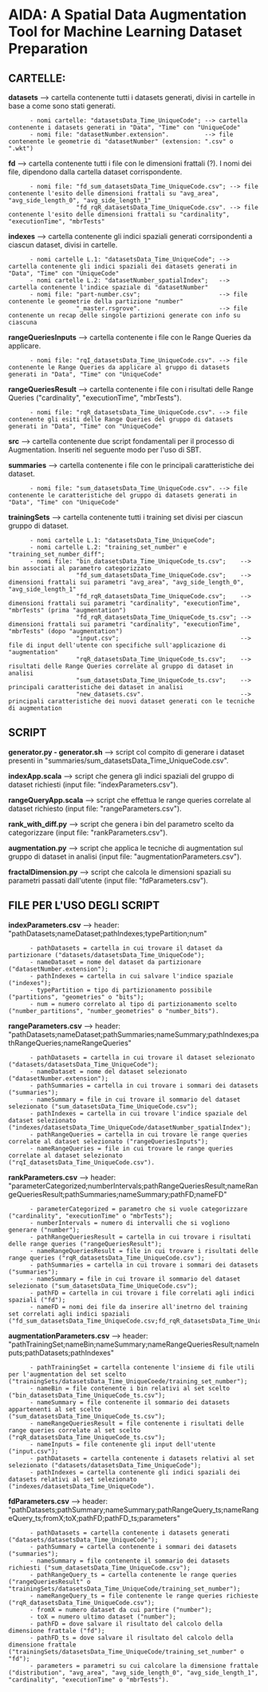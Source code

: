# AIDA: A Spatial Data Augmentation Tool for Machine Learning Dataset Preparation

## CARTELLE:
**datasets** --> cartella contenente tutti i datasets generati, divisi in cartelle in base a come sono stati generati.

          - nomi cartelle: "datasetsData_Time_UniqueCode"; --> cartella contenente i datasets generati in "Data", "Time" con "UniqueCode"
          - nomi file: "datasetNumber.extension".          --> file contenente le geometrie di "datasetNumber" (extension: ".csv" o ".wkt")

**fd** --> cartella contenente tutti i file con le dimensioni frattali (?). I nomi dei file, dipendono dalla cartella dataset corrispondente.

          - nomi file: "fd_sum_datasetsData_Time_UniqueCode.csv"; --> file contenente l'esito delle dimensioni frattali su "avg_area", "avg_side_length_0", "avg_side_length_1"
                       "fd_rqR_datasetsData_Time_UniqueCode.csv". --> file contenente l'esito delle dimensioni frattali su "cardinality", "executionTime", "mbrTests"

**indexes** --> cartella contenente gli indici spaziali generati corrsipondenti a ciascun dataset, divisi in cartelle.

          - nomi cartelle L.1: "datasetsData_Time_UniqueCode"; --> cartella contenente gli indici spaziali dei datasets generati in "Data", "Time" con "UniqueCode"
          - nomi cartelle L.2: "datasetNumber_spatialIndex";   --> cartella contenente l'indice spaziale di "datasetNumber"
          - nomi file: "part-number.csv";                      --> file contenente le geometrie della partizione "number"
                       "_master.rsgrove".                      --> file contenente un recap delle singole partizioni generate con info su ciascuna

**rangeQueriesInputs** --> cartella contenente i file con le Range Queries da applicare.

          - nomi file: "rqI_datasetsData_Time_UniqueCode.csv". --> file contenente le Range Queries da applicare al gruppo di datasets generati in "Data", "Time" con "UniqueCode"

**rangeQueriesResult** --> cartella contenente i file con i risultati delle Range Queries ("cardinality", "executionTime", "mbrTests").

          - nomi file: "rqR_datasetsData_Time_UniqueCode.csv". --> file contenente gli esiti delle Range Queries del gruppo di datasets generati in "Data", "Time" con "UniqueCode"

**src** --> cartella contenente due script fondamentali per il processo di Augmentation. Inseriti nel seguente modo per l'uso di SBT.

**summaries** --> cartella contenente i file con le principali caratteristiche dei dataset.

          - nomi file: "sum_datasetsData_Time_UniqueCode.csv". --> file contenente le caratteristiche del gruppo di datasets generati in "Data", "Time" con "UniqueCode"

**trainingSets** --> cartella contenente tutti i training set divisi per ciascun gruppo di dataset.

          - nomi cartelle L.1: "datasetsData_Time_UniqueCode";
          - nomi cartelle L.2: "training_set_number" e "training_set_number_diff";
          - nomi file: "bin_datasetsData_Time_UniqueCode_ts.csv";    --> bin associati al parametro categorizzato
                       "fd_sum_datasetsData_Time_UniqueCode.csv";    --> dimensioni frattali sui parametri "avg_area", "avg_side_length_0", "avg_side_length_1"
                       "fd_rqR_datasetsData_Time_UniqueCode.csv";    --> dimensioni frattali sui parametri "cardinality", "executionTime", "mbrTests" (prima "augmentation")
                       "fd_rqR_datasetsData_Time_UniqueCode_ts.csv"; --> dimensioni frattali sui parametri "cardinality", "executionTime", "mbrTests" (dopo "augmentation")
                       "input.csv";                                  --> file di input dell'utente con specifiche sull'applicazione di "augmentation"
                       "rqR_datasetsData_Time_UniqueCode_ts.csv";    --> risultati delle Range Queries correlate al gruppo di dataset in analisi
                       "sum_datasetsData_Time_UniqueCode_ts.csv";    --> principali caratteristiche dei dataset in analisi
                       "new_datasets.csv".                           --> principali caratteristiche dei nuovi dataset generati con le tecniche di augmentation

## SCRIPT
**generator.py - generator.sh** --> script col compito di generare i dataset presenti in "summaries/sum_datasetsData_Time_UniqueCode.csv".

**indexApp.scala** --> script che genera gli indici spaziali del gruppo di dataset richiesti (input file: "indexParameters.csv").

**rangeQueryApp.scala** --> script che effettua le range queries correlate al dataset richiesto (input file: "rangeParameters.csv").

**rank_with_diff.py** --> script che genera i bin del parametro scelto da categorizzare (input file: "rankParameters.csv").

**augmentation.py** --> script che applica le tecniche di augmentation sul gruppo di dataset in analisi (input file: "augmentationParameters.csv").

**fractalDimension.py** --> script che calcola le dimensioni spaziali su parametri passati dall'utente (input file: "fdParameters.csv").

## FILE PER L'USO DEGLI SCRIPT
**indexParameters.csv** --> header: "pathDatasets;nameDataset;pathIndexes;typePartition;num"

          - pathDatasets = cartella in cui trovare il dataset da partizionare ("datasets/datasetsData_Time_UniqueCode");
          - nameDataset = nome del dataset da partizionare ("datasetNumber.extension");
          - pathIndexes = cartella in cui salvare l'indice spaziale ("indexes");
          - typePartition = tipo di partizionamento possibile ("partitions", "geometries" o "bits");
          - num = numero correlato al tipo di partizionamento scelto ("number_partitions", "number_geometries" o "number_bits").

**rangeParameters.csv** --> header: "pathDatasets;nameDataset;pathSummaries;nameSummary;pathIndexes;pathRangeQueries;nameRangeQueries"

          - pathDatasets = cartella in cui trovare il dataset selezionato ("datasets/datasetsData_Time_UniqueCode");
          - nameDataset = nome del dataset selezionato ("datasetNumber.extension");
          - pathSummaries = cartella in cui trovare i sommari dei datasets ("summaries");
          - nameSummary = file in cui trovare il sommario del dataset selezionato ("sum_datasetsData_Time_UniqueCode.csv");
          - pathIndexes = cartella in cui trovare l'indice spaziale del dataset selezionato ("indexes/datasetsData_Time_UniqueCode/datasetNumber_spatialIndex");
          - pathRangeQueries = cartella in cui trovare le range queries correlate al dataset selezionato ("rangeQueriesInputs");
          - nameRangeQueries = file in cui trovare le range queries correlate al dataset selezionato ("rqI_datasetsData_Time_UniqueCode.csv").

**rankParameters.csv** --> header: "parameterCategorized;numberIntervals;pathRangeQueriesResult;nameRangeQueriesResult;pathSummaries;nameSummary;pathFD;nameFD"

          - parameterCategorized = parametro che si vuole categorizzare ("cardinality", "executionTime" o "mbrTests");
          - numberIntervals = numero di intervalli che si vogliono generare ("number");
          - pathRangeQueriesResult = cartella in cui trovare i risultati delle range queries ("rangeQueriesResult");
          - nameRangeQueriesResult = file in cui trovare i risultati delle range queries ("rqR_datasetsData_Time_UniqueCode.csv");
          - pathSummaries = cartella in cui trovare i sommari dei datasets ("summaries");
          - nameSummary = file in cui trovare il sommario del dataset selezionato ("sum_datasetsData_Time_UniqueCode.csv");
          - pathFD = cartella in cui trovare i file correlati agli indici spaziali ("fd");
          - nameFD = nomi dei file da inserire all'inetrno del training set correlati agli indici spaziali ("fd_sum_datasetsData_Time_UniqueCode.csv;fd_rqR_datasetsData_Time_UniqueCode.csv").

**augmentationParameters.csv** --> header: "pathTrainingSet;nameBin;nameSummary;nameRangeQueriesResult;nameInputs;pathDatasets;pathIndexes"

          - pathTrainingSet = cartella contenente l'insieme di file utili per l'augmentation del set scelto ("trainingSets/datasetsData_Time_UniqueCoede/training_set_number");
          - nameBin = file contenente i bin relativi al set scelto ("bin_datasetsData_Time_UniqueCode_ts.csv");
          - nameSummary = file contenente il sommario dei datasets appartenenti al set scelto ("sum_datasetsData_Time_UniqueCode_ts.csv");
          - nameRangeQueriesResult = file contenente i risultati delle range queries correlate al set scelto ("rqR_datasetsData_Time_UniqueCode_ts.csv");
          - nameInputs = file contenente gli input dell'utente ("input.csv");
          - pathDatasets = cartella contenente i datasets relativi al set selezionato ("datasets/datasetsData_Time_UniqueCode");
          - pathIndexes = cartella contenente gli indici spaziali dei datasets relativi al set selezionato ("indexes/datasetsData_Time_UniqueCode").

**fdParameters.csv** --> header: "pathDatasets;pathSummary;nameSummary;pathRangeQuery_ts;nameRangeQuery_ts;fromX;toX;pathFD;pathFD_ts;parameters"

          - pathDatasets = cartella contenente i datasets generati ("datasets/datasetsData_Time_UniqueCode");
          - pathSummary = cartella contenente i sommari dei datasets ("summaries");
          - nameSummary = file contenente il sommario dei datasets richiesti ("sum_datasetsData_Time_UniqueCode.csv");
          - pathRangeQuery_ts = cartella contenente le range queries ("rangeQueriesResult" o "trainingSets/datasetsData_Time_UniqueCode/training_set_number");
          - nameRangeQuery_ts = file contenente le range queries richieste ("rqR_datasetsData_Time_UniqueCode.csv");
          - fromX = numero dataset da cui partire ("number");
          - toX = numero ultimo dataset ("number");
          - pathFD = dove salvare il risultato del calcolo della dimensione frattale ("fd");
          - pathFD_ts = dove salvare il risultato del calcolo della dimensione frattale ("trainingSets/datasetsData_Time_UniqueCode/training_set_number" o "fd");
          - parameters = parametri su cui calcolare la dimensione frattale ("distribution", "avg_area", "avg_side_length_0", "avg_side_length_1", "cardinality", "executionTime" o "mbrTests").
